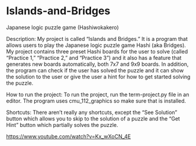 # Islands-and-Bridges
Japanese logic puzzle game (Hashiwokakero)

Description:
My project is called “Islands and Bridges.”  It is a program that allows users to play the Japanese logic puzzle game Hashi (aka Bridges).  My project contains three preset Hashi boards for the user to solve (called “Practice 1,”  “Practice 2,” and “Practice 3”) and it also has a feature that generates new boards automatically, both 7x7 and 9x9 boards. In addition, the program can check if the user has solved the puzzle and it can show the solution to the user or give the user a hint for how to get started solving the puzzle.


How to run the project:
To run the project, run the term-project.py file in an editor. The program uses cmu_112_graphics so make sure that is installed.


Shortcuts:
There aren’t really any shortcuts, except the “See Solution” button which allows you to skip to the solution of a puzzle and the “Get Hint” button which partially solves the puzzle.

https://www.youtube.com/watch?v=Kx_wXoCN_4E
